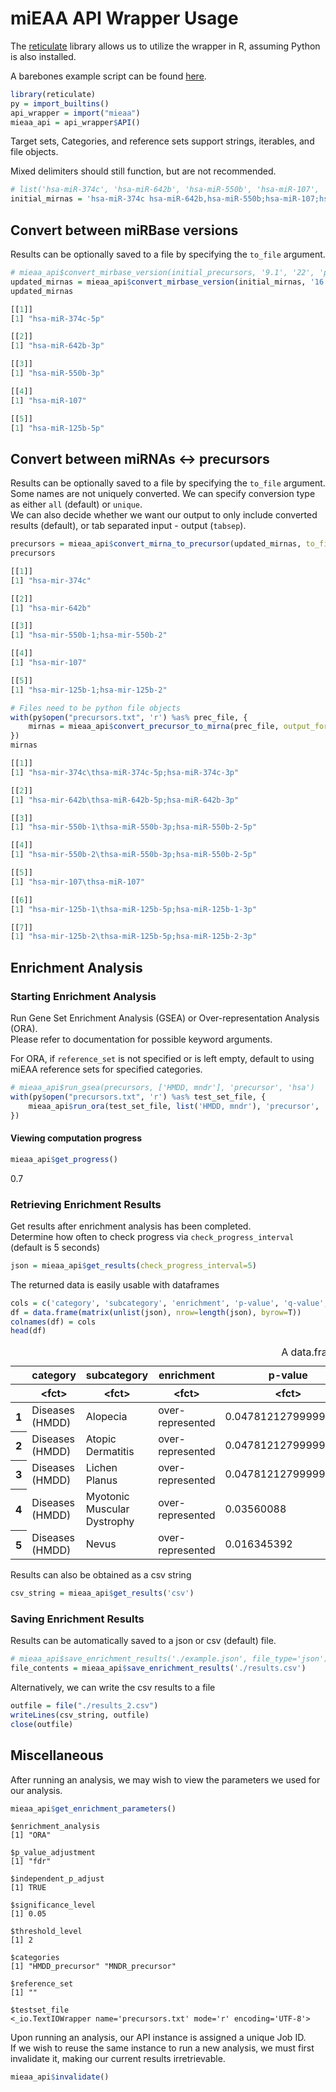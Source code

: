 # miEAA API Wrapper Usage
The [reticulate](https://github.com/rstudio/reticulate) library allows us to utilize the wrapper in R, assuming Python is also installed.

A barebones example script can be found [here](./example_script.R).

```R
library(reticulate)
py = import_builtins()
api_wrapper = import("mieaa")
mieaa_api = api_wrapper$API()
```

Target sets, Categories, and reference sets support strings, iterables, and file objects.

Mixed delimiters should still function, but are not recommended.


```R
# list('hsa-miR-374c', 'hsa-miR-642b', 'hsa-miR-550b', 'hsa-miR-107', 'hsa-miR-125b')
initial_mirnas = 'hsa-miR-374c hsa-miR-642b,hsa-miR-550b;hsa-miR-107;hsa-miR-125b'
```

## Convert between miRBase versions
Results can be optionally saved to a file by specifying the `to_file` argument.


```R
# mieaa_api$convert_mirbase_version(initial_precursors, '9.1', '22', 'precursor', to_file='mirnas.txt')
updated_mirnas = mieaa_api$convert_mirbase_version(initial_mirnas, '16', '22', 'mirna')
updated_mirnas
```

```R
[[1]]
[1] "hsa-miR-374c-5p"

[[2]]
[1] "hsa-miR-642b-3p"

[[3]]
[1] "hsa-miR-550b-3p"

[[4]]
[1] "hsa-miR-107"

[[5]]
[1] "hsa-miR-125b-5p"
```

## Convert between miRNAs <-> precursors
Results can be optionally saved to a file by specifying the `to_file` argument.    
Some names are not uniquely converted. We can specify conversion type as either `all` (default) or `unique`.  
We can also decide whether we want our output to only include converted results (default), or tab separated input - output (`tabsep`).


```R
precursors = mieaa_api$convert_mirna_to_precursor(updated_mirnas, to_file='./precursors.txt', conversion_type='all')
precursors
```



```R
[[1]]
[1] "hsa-mir-374c"

[[2]]
[1] "hsa-mir-642b"

[[3]]
[1] "hsa-mir-550b-1;hsa-mir-550b-2"

[[4]]
[1] "hsa-mir-107"

[[5]]
[1] "hsa-mir-125b-1;hsa-mir-125b-2"
```



```R
# Files need to be python file objects
with(py$open("precursors.txt", 'r') %as% prec_file, {
    mirnas = mieaa_api$convert_precursor_to_mirna(prec_file, output_format='tabsep')
})
mirnas
```


```R
[[1]]
[1] "hsa-mir-374c\thsa-miR-374c-5p;hsa-miR-374c-3p"

[[2]]
[1] "hsa-mir-642b\thsa-miR-642b-5p;hsa-miR-642b-3p"

[[3]]
[1] "hsa-mir-550b-1\thsa-miR-550b-3p;hsa-miR-550b-2-5p"

[[4]]
[1] "hsa-mir-550b-2\thsa-miR-550b-3p;hsa-miR-550b-2-5p"

[[5]]
[1] "hsa-mir-107\thsa-miR-107"

[[6]]
[1] "hsa-mir-125b-1\thsa-miR-125b-5p;hsa-miR-125b-1-3p"

[[7]]
[1] "hsa-mir-125b-2\thsa-miR-125b-5p;hsa-miR-125b-2-3p"
```

## Enrichment Analysis

### Starting Enrichment Analysis
Run Gene Set Enrichment Analysis (GSEA) or Over-representation Analysis (ORA).  
Please refer to documentation for possible keyword arguments.

For ORA, if `reference_set` is not specified or is left empty, default to using miEAA reference sets for specified categories. 


```R
# mieaa_api$run_gsea(precursors, ['HMDD, mndr'], 'precursor', 'hsa')
with(py$open("precursors.txt", 'r') %as% test_set_file, {
    mieaa_api$run_ora(test_set_file, list('HMDD, mndr'), 'precursor', 'hsa', reference_set='')
})
```


#### Viewing computation progress


```R
mieaa_api$get_progress()
```


0.7


### Retrieving Enrichment Results
Get results after enrichment analysis has been completed.  
Determine how often to check progress via `check_progress_interval` (default is 5 seconds)


```R
json = mieaa_api$get_results(check_progress_interval=5)
```

The returned data is easily usable with dataframes


```R
cols = c('category', 'subcategory', 'enrichment', 'p-value', 'q-value', 'expected', 'observed', 'mirnas/precursors')
df = data.frame(matrix(unlist(json), nrow=length(json), byrow=T))
colnames(df) = cols
head(df)
```


<table>
<caption>A data.frame: 5 × 8</caption>
<thead>
	<tr><th></th><th scope=col>category</th><th scope=col>subcategory</th><th scope=col>enrichment</th><th scope=col>p-value</th><th scope=col>q-value</th><th scope=col>expected</th><th scope=col>observed</th><th scope=col>mirnas/precursors</th></tr>
	<tr><th></th><th scope=col>&lt;fct&gt;</th><th scope=col>&lt;fct&gt;</th><th scope=col>&lt;fct&gt;</th><th scope=col>&lt;fct&gt;</th><th scope=col>&lt;fct&gt;</th><th scope=col>&lt;fct&gt;</th><th scope=col>&lt;fct&gt;</th><th scope=col>&lt;fct&gt;</th></tr>
</thead>
<tbody>
	<tr><th scope=row>1</th><td>Diseases (HMDD)</td><td>Alopecia                   </td><td>over-represented</td><td>0.047812127999999995</td><td>0.0478121</td><td>0.0678879</td><td>2</td><td>hsa-mir-125b-1; hsa-mir-125b-2             </td></tr>
	<tr><th scope=row>2</th><td>Diseases (HMDD)</td><td>Atopic Dermatitis          </td><td>over-represented</td><td>0.047812127999999995</td><td>0.0478121</td><td>0.075431 </td><td>2</td><td>hsa-mir-125b-1; hsa-mir-125b-2             </td></tr>
	<tr><th scope=row>3</th><td>Diseases (HMDD)</td><td>Lichen Planus              </td><td>over-represented</td><td>0.047812127999999995</td><td>0.0478121</td><td>0.0678879</td><td>2</td><td>hsa-mir-125b-1; hsa-mir-125b-2             </td></tr>
	<tr><th scope=row>4</th><td>Diseases (HMDD)</td><td>Myotonic Muscular Dystrophy</td><td>over-represented</td><td>0.03560088          </td><td>0.0356009</td><td>0.196121 </td><td>3</td><td>hsa-mir-107; hsa-mir-125b-1; hsa-mir-125b-2</td></tr>
	<tr><th scope=row>5</th><td>Diseases (HMDD)</td><td>Nevus                      </td><td>over-represented</td><td>0.016345392         </td><td>0.0163454</td><td>0.0226293</td><td>2</td><td>hsa-mir-125b-1; hsa-mir-125b-2             </td></tr>
</tbody>
</table>



Results can also be obtained as a csv string


```R
csv_string = mieaa_api$get_results('csv')
```

### Saving Enrichment Results
Results can be automatically saved to a json or csv (default) file. 


```R
# mieaa_api$save_enrichment_results('./example.json', file_type='json')
file_contents = mieaa_api$save_enrichment_results('./results.csv')
```

Alternatively, we can write the csv results to a file


```R
outfile = file("./results_2.csv")
writeLines(csv_string, outfile)
close(outfile)
```

## Miscellaneous
After running an analysis, we may wish to view the parameters we used for our analysis.  


```R
mieaa_api$get_enrichment_parameters()
```


    $enrichment_analysis
    [1] "ORA"
    
    $p_value_adjustment
    [1] "fdr"
    
    $independent_p_adjust
    [1] TRUE
    
    $significance_level
    [1] 0.05
    
    $threshold_level
    [1] 2
    
    $categories
    [1] "HMDD_precursor" "MNDR_precursor"
    
    $reference_set
    [1] ""
    
    $testset_file
    <_io.TextIOWrapper name='precursors.txt' mode='r' encoding='UTF-8'>



Upon running an analysis, our API instance is assigned a unique Job ID.  
If we wish to reuse the same instance to run a new analysis, we must first invalidate it, making our current results irretrievable.


```R
mieaa_api$invalidate()
```
